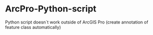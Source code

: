 # ArcPro-Python-script
Python script doesn´t work outside of ArcGIS Pro (create annotation of feature class automatically)
